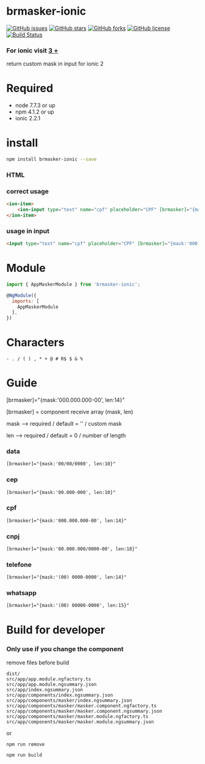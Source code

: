 # brmasker-ionic

[![GitHub issues](https://img.shields.io/github/issues/amarkes/brmasker-ionic.svg)](https://github.com/amarkes/brmasker-ionic/issues)
[![GitHub stars](https://img.shields.io/github/stars/amarkes/brmasker-ionic.svg)](https://github.com/amarkes/brmasker-ionic/stargazers)
[![GitHub forks](https://img.shields.io/github/forks/amarkes/brmasker-ionic.svg)](https://github.com/amarkes/brmasker-ionic/network)
[![GitHub license](https://img.shields.io/badge/license-MIT-blue.svg)](https://raw.githubusercontent.com/amarkes/brmasker-ionic/master/LICENSE)
[![Build Status](https://travis-ci.org/amarkes/brmasker-ionic.svg?branch=master)](https://travis-ci.org/amarkes/brmasker-ionic)

### For ionic visit [3 +](https://github.com/amarkes/br-masker-ionic-3)

return custom mask in input for ionic 2

# Required
- node 7.7.3 or up
- npm 4.1.2 or up
- ionic 2.2.1

# install

```sh
npm install brmasker-ionic --save
```

### HTML

### correct usage

```html
<ion-item>
	<ion-input type="text" name="cpf" placeholder="CPF" [brmasker]="{mask:'000.000.000-00', len:14}"></ion-input>
</ion-item>
```

### usage in input

```html
<input type="text" name="cpf" placeholder="CPF" [brmasker]="{mask:'000.000.000-00', len:14}" value="">
```

# Module

```javascript
import { AppMaskerModule } from 'brmasker-ionic';

@NgModule({
  imports: [
    AppMaskerModule
  ],
})

```
# Characters

`- . / ( ) , * + @ # R$ $ & %`

# Guide

[brmasker]="{mask:'000.000.000-00', len:14}"

[brmasker] = component receive array (mask, len)

mask --> required / default = '' / custom mask

len --> required / default = 0 / number of length

### data
```html
[brmasker]="{mask:'00/00/0000', len:10}"
```
### cep
```html
[brmasker]="{mask:'00.000-000', len:10}"
```

### cpf
```html
[brmasker]="{mask:'000.000.000-00', len:14}"
```

### cnpj
```html
[brmasker]="{mask:'00.000.000/0000-00', len:18}"
```

### telefone
```html
[brmasker]="{mask:'(00) 0000-0000', len:14}"
```

### whatsapp
```html
[brmasker]="{mask:'(00) 00000-0000', len:15}"
```



# Build for developer

### Only use if you change the component

remove files before build

```file
dist/
src/app/app.module.ngfactory.ts
src/app/app.module.ngsummary.json
src/app/index.ngsummary.json
src/app/components/index.ngsummary.json
src/app/components/masker/index.ngsummary.json
src/app/components/masker/masker.component.ngfactory.ts
src/app/components/masker/masker.component.ngsummary.json
src/app/components/masker/masker.module.ngfactory.ts
src/app/components/masker/masker.module.ngsummary.json
```

or

```sh
npm run remove
```

```sh
npm run build
```
